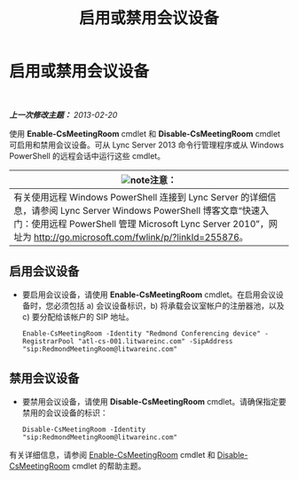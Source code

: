 ﻿---
title: 启用或禁用会议设备
TOCTitle: 启用或禁用会议设备
ms:assetid: d5140e38-d015-4706-9bde-cf2fa748c36b
ms:mtpsurl: https://technet.microsoft.com/zh-cn/library/JJ994070(v=OCS.15)
ms:contentKeyID: 52061137
ms.date: 05/19/2016
mtps_version: v=OCS.15
ms.translationtype: HT
---

# 启用或禁用会议设备

 

_**上一次修改主题：** 2013-02-20_

使用 **Enable-CsMeetingRoom** cmdlet 和 **Disable-CsMeetingRoom** cmdlet 可启用和禁用会议设备。可从 Lync Server 2013 命令行管理程序或从 Windows PowerShell 的远程会话中运行这些 cmdlet。

<table>
<thead>
<tr class="header">
<th><img src="images/Dn783119.note(OCS.15).gif" title="note" alt="note" />注意：</th>
</tr>
</thead>
<tbody>
<tr class="odd">
<td>有关使用远程 Windows PowerShell 连接到 Lync Server 的详细信息，请参阅 Lync Server Windows PowerShell 博客文章“快速入门：使用远程 PowerShell 管理 Microsoft Lync Server 2010”，网址为 <a href="http://go.microsoft.com/fwlink/p/?linkid=255876">http://go.microsoft.com/fwlink/p/?linkId=255876</a>。</td>
</tr>
</tbody>
</table>



## 启用会议设备

  - 要启用会议设备，请使用 **Enable-CsMeetingRoom** cmdlet。在启用会议设备时，您必须包括 a) 会议设备标识，b) 将承载会议室帐户的注册器池，以及 c) 要分配给该帐户的 SIP 地址。
    
        Enable-CsMeetingRoom -Identity "Redmond Conferencing device" -RegistrarPool "atl-cs-001.litwareinc.com" -SipAddress "sip:RedmondMeetingRoom@litwareinc.com"

## 禁用会议设备

  - 要禁用会议设备，请使用 **Disable-CsMeetingRoom** cmdlet。请确保指定要禁用的会议设备的标识：
    
        Disable-CsMeetingRoom -Identity "sip:RedmondMeetingRoom@litwareinc.com"

有关详细信息，请参阅 [Enable-CsMeetingRoom](enable-csmeetingroom.md) cmdlet 和 [Disable-CsMeetingRoom](https://docs.microsoft.com/en-us/powershell/module/skype/Disable-CsMeetingRoom) cmdlet 的帮助主题。

